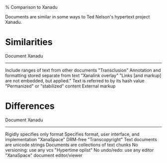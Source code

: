% Comparison to Xanadu

Documents are similar in some ways to Ted Nelson's hypertext project Xanadu.

# Similarities

Document                                             Xanadu
--------                                             ------
Include ranges of text from other documents          "Transclusion"
Annotation and formatting stored separate from text  "Xanalink overlay" "Links [and markup] are not embedded, but applied."
Text is referred to by its hash value                "Permanized" or "stabilized" content
External markup                                 

# Differences

Document                                        Xanadu
--------                                        ------
Rigidly specifies only format                   Specifies format, user interface, and implementation "XanaSpace"
DRM-free                                        "Transcopyright"
Text documents are unicode strings              Documents are collections of text chunks
No versioning: use any vcs                      "Hypertime oplist"
No undo/redo: use any editor                    "XanaSpace" document editor/viewer

